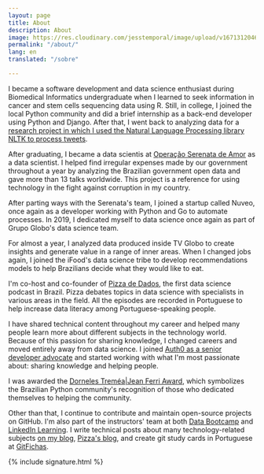 ```yaml
---
layout: page
title: About
description: About
image: https://res.cloudinary.com/jesstemporal/image/upload/v1671312046/logo_mh5fv4.png
permalink: "/about/"
lang: en
translated: "/sobre"

---
```

I became a software development and data science enthusiast during Biomedical Informatics undergraduate when I learned to seek information in cancer and stem cells sequencing data using R. Still, in college, I joined the local Python community and did a brief internship as a back-end developer using Python and Django. After that, I went back to analyzing data for a [research project in which I used the Natural Language Processing library NLTK to process tweets](https://jtemporal.com/jessie).

After graduating, I became a data scientis at [Operação Serenata de Amor](https://serenata.ai) as a data scientist. I helped find irregular expenses made by our government throughout a year by analyzing the Brazilian government open data and gave more than 13 talks worldwide. This project is a reference for using technology in the fight against corruption in my country.

After parting ways with the Serenata's team, I joined a startup called Nuveo, once again as a developer working with Python and Go to automate processes. In 2019, I dedicated myself to data science once again as part of Grupo Globo's data science team.

For almost a year, I analyzed data produced inside TV Globo to create insights and generate value in a range of inner areas. When I changed jobs again, I joined the iFood's data science tribe to develop recommendations models to help Brazilians decide what they would like to eat.

I'm co-host and co-founder of [Pizza de Dados](https://pizzadedados.com/en), the first data science podcast in Brazil. Pizza debates topics in data science with specialists in various areas in the field. All the episodes are recorded in Portuguese to help increase data literacy among Portuguese-speaking people.

I have shared technical content throughout my career and helped many people learn more about different subjects in the technology world. Because of this passion for sharing knowledge, I changed careers and moved entirely away from data science. I joined [Auth0 as a senior developer advocate](https://auth0.com/blog/authors/jessica-temporal/) and started working with what I'm most passionate about: sharing knowledge and helping people.

I was awarded the [Dorneles Treméa\|Jean Ferri Award](https://python.org.br/premio-dorneles-tremea-jean-ferri/), which symbolizes the Brazilian Python community's recognition of those who dedicated themselves to helping the community.

Other than that, I continue to contribute and maintain open-source projects on GitHub. I'm also part of the instructors' team at both [Data Bootcamp](https://databootcamp.com.br/team) and [LinkedIn Learning](https://www.linkedin.com/learning/instructors/jessica-temporal). I write technical posts about many technology-related subjects [on my blog](https://jtemporal.com/), [Pizza's blog](https://medium.com/pizzadedados), and create git study cards in Portuguese at [GitFichas](https://gitfichas.com).

{% include signature.html %}